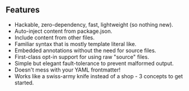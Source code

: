 ## Features

* Hackable, zero-dependency, fast, lightweight (so nothing new).
* Auto-inject content from package.json.
* Include content from other files.
* Familiar syntax that is mostly template literal like.
* Embedded annotations without the need for source files.
* First-class opt-in support for using raw "source" files.
* Simple but elegant fault-tolerance to prevent malformed output.
* Doesn't mess with your YAML frontmatter!
* Works like a swiss-army knife instead of a shop - 3 concepts to get started.

